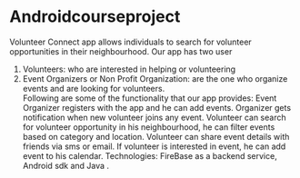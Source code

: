 # Androidcourseproject
Volunteer Connect app allows individuals to search for volunteer opportunities in their neighbourhood. 
Our app has two user  
1. Volunteers: who are interested in helping or volunteering  
2. Event Organizers or Non Profit Organization: are the one who organize events and are looking for volunteers.  
Following are some of the functionality that our app provides:
Event Organizer registers with the app and he can add events.
Organizer gets notification when new volunteer joins any event.
Volunteer can search for volunteer opportunity in his neighbourhood, he can filter events based on category and location.
Volunteer can share event details with friends via sms or email.
If volunteer is interested in event, he can add event to his calendar. 
Technologies:  FireBase as a backend service,  Android sdk and Java . 
